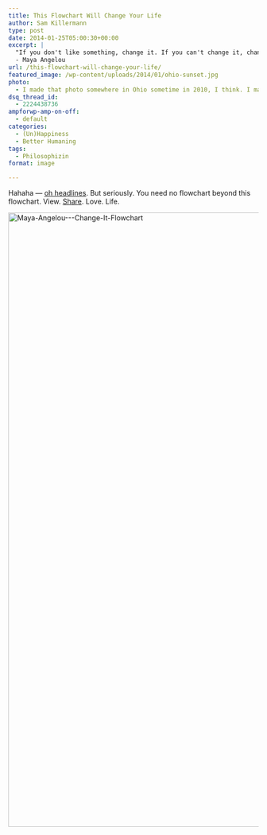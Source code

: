 ```yaml
---
title: This Flowchart Will Change Your Life
author: Sam Killermann
type: post
date: 2014-01-25T05:00:30+00:00
excerpt: |
  "If you don't like something, change it. If you can't change it, change your attitude. Don't complain."
  - Maya Angelou
url: /this-flowchart-will-change-your-life/
featured_image: /wp-content/uploads/2014/01/ohio-sunset.jpg
photo:
  - I made that photo somewhere in Ohio sometime in 2010, I think. I made that image using that photo sometime earlier tonight.
dsq_thread_id:
  - 2224438736
ampforwp-amp-on-off:
  - default
categories:
  - (Un)Happiness
  - Better Humaning
tags:
  - Philosophizin
format: image

---
```

Hahaha &#8212; [oh headlines][1]. But seriously. You need no flowchart beyond this flowchart. View. <a href="https://www.facebook.com/photo.php?fbid=769413109736610&set=a.293296114014981.81539.210176765660250&type=1&stream_ref=10" target="_blank">Share</a>. Love. Life.

[<img class="alignnone size-full wp-image-593 lazy-load" alt="Maya-Angelou---Change-It-Flowchart" data-src="http://samkillermann.wpengine.com/wp-content/uploads/2014/01/Maya-Angelou-Change-It-Flowchart.png" width="800" height="1236" srcset="/wp-content/uploads/2014/01/Maya-Angelou-Change-It-Flowchart.png 800w, /wp-content/uploads/2014/01/Maya-Angelou-Change-It-Flowchart-194x300.png 194w, /wp-content/uploads/2014/01/Maya-Angelou-Change-It-Flowchart-768x1187.png 768w, /wp-content/uploads/2014/01/Maya-Angelou-Change-It-Flowchart-663x1024.png 663w" sizes="(max-width: 800px) 100vw, 800px" />][2]

 [1]: http://samkillermann.wpengine.com/30-mind-blowing-facts-internet-is-broken/ "30 Ways The Top Ten Most Mind Blowing Facts You Would Never Expect About Jennifer Lawrence Absolutely Kinda Restored Our Faith In Humanity And Crushed Our Souls"
 [2]: http://samkillermann.wpengine.com/wp-content/uploads/2014/01/Maya-Angelou-Change-It-Flowchart.png